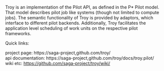 
Troy is an implementation of the Pilot API, as defined in the P* Pilot model.
That model describes pilot job like systems (though not limited to compute
jobs).  The semantic functionality of Troy is provided by adaptors, which
interface to different pilot backends.  Additionally, Troy facilitates the
application level scheduling of work units on the respective pilot frameworks.

Quick links:

  project page:       https://saga-project,github.com/troy/                 <br>
  api documentation:  https://saga-project,github.com/troy/docs/troy.pilot/ <br>
  wiki etc:           https://github.com/saga-project/troy/wiki/            <br>




